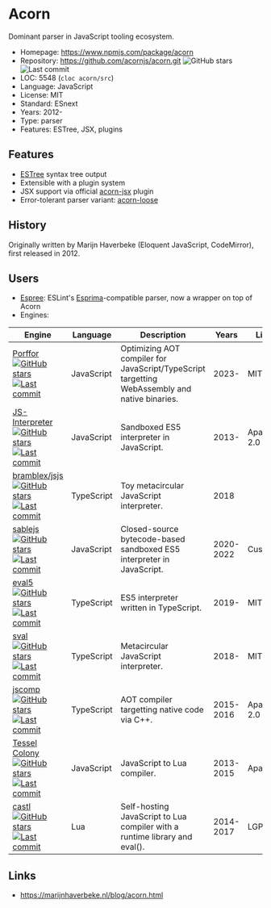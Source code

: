 # Acorn

Dominant parser in JavaScript tooling ecosystem.

* Homepage:   https://www.npmjs.com/package/acorn
* Repository: https://github.com/acornjs/acorn.git <img src="https://img.shields.io/github/stars/acornjs/acorn?label=&style=flat-square" alt="GitHub stars" title="GitHub stars"><img src="https://img.shields.io/github/last-commit/acornjs/acorn?label=&style=flat-square" alt="Last commit" title="Last commit">
* LOC:        5548 (`cloc acorn/src`)
* Language:   JavaScript
* License:    MIT
* Standard:   ESnext
* Years:      2012-
* Type:       parser
* Features:   ESTree, JSX, plugins

## Features

* [ESTree](https://github.com/estree/estree) syntax tree output
* Extensible with a plugin system
* JSX support via official [acorn-jsx](https://github.com/acornjs/acorn-jsx) plugin
* Error-tolerant parser variant: [acorn-loose](https://github.com/acornjs/acorn/tree/master/acorn-loose)

## History

Originally written by Marijn Haverbeke (Eloquent JavaScript, CodeMirror), first released in 2012.

## Users

* [Espree](espree.md): ESLint's [Esprima](esprima.md)-compatible parser, now a wrapper on top of Acorn
* Engines:

<!-- update.py: format_table([r for r in data if 'acorn' in r.get('parser', '').lower()], columns={'Engine': 'engine_link', 'Language': 'language_abbr', 'Description': 'summary', 'Years': 'years', 'License': 'license_abbr'}) -->
| Engine | Language | Description | Years | License |
|---|---|---|---|---|
| [Porffor](porffor.md)<br>[<img src="https://img.shields.io/github/stars/CanadaHonk/porffor?label=&style=flat-square" alt="GitHub stars" title="GitHub stars"><img src="https://img.shields.io/github/last-commit/CanadaHonk/porffor?label=&style=flat-square" alt="Last commit" title="Last commit">](https://github.com/CanadaHonk/porffor) | JavaScript | Optimizing AOT compiler for JavaScript/TypeScript targetting WebAssembly and native binaries. | 2023- | MIT |
| [JS-Interpreter](js-interpreter.md)<br>[<img src="https://img.shields.io/github/stars/NeilFraser/JS-Interpreter?label=&style=flat-square" alt="GitHub stars" title="GitHub stars"><img src="https://img.shields.io/github/last-commit/NeilFraser/JS-Interpreter?label=&style=flat-square" alt="Last commit" title="Last commit">](https://github.com/NeilFraser/JS-Interpreter) | JavaScript | Sandboxed ES5 interpreter in JavaScript. | 2013- | Apache-2.0 |
| [bramblex/jsjs](bramblex-jsjs.md)<br>[<img src="https://img.shields.io/github/stars/bramblex/jsjs?label=&style=flat-square" alt="GitHub stars" title="GitHub stars"><img src="https://img.shields.io/github/last-commit/bramblex/jsjs?label=&style=flat-square" alt="Last commit" title="Last commit">](https://github.com/bramblex/jsjs) | TypeScript | Toy metacircular JavaScript interpreter. | 2018 |  |
| [sablejs](sablejs.md)<br>[<img src="https://img.shields.io/github/stars/sablejs/sablejs?label=&style=flat-square" alt="GitHub stars" title="GitHub stars"><img src="https://img.shields.io/github/last-commit/sablejs/sablejs?label=&style=flat-square" alt="Last commit" title="Last commit">](https://github.com/sablejs/sablejs) | JavaScript | Closed-source bytecode-based sandboxed ES5 interpreter in JavaScript. | 2020-2022 | Custom |
| [eval5](eval5.md)<br>[<img src="https://img.shields.io/github/stars/bplok20010/eval5?label=&style=flat-square" alt="GitHub stars" title="GitHub stars"><img src="https://img.shields.io/github/last-commit/bplok20010/eval5?label=&style=flat-square" alt="Last commit" title="Last commit">](https://github.com/bplok20010/eval5) | TypeScript | ES5 interpreter written in TypeScript. | 2019- | MIT |
| [sval](sval.md)<br>[<img src="https://img.shields.io/github/stars/Siubaak/sval?label=&style=flat-square" alt="GitHub stars" title="GitHub stars"><img src="https://img.shields.io/github/last-commit/Siubaak/sval?label=&style=flat-square" alt="Last commit" title="Last commit">](https://github.com/Siubaak/sval) | TypeScript | Metacircular JavaScript interpreter. | 2018- | MIT |
| [jscomp](jscomp.md)<br>[<img src="https://img.shields.io/github/stars/tmikov/jscomp?label=&style=flat-square" alt="GitHub stars" title="GitHub stars"><img src="https://img.shields.io/github/last-commit/tmikov/jscomp?label=&style=flat-square" alt="Last commit" title="Last commit">](https://github.com/tmikov/jscomp) | TypeScript | AOT compiler targetting native code via C++. | 2015-2016 | Apache-2.0 |
| [Tessel Colony](tessel-colony.md)<br>[<img src="https://img.shields.io/github/stars/tessel/colony-compiler?label=&style=flat-square" alt="GitHub stars" title="GitHub stars"><img src="https://img.shields.io/github/last-commit/tessel/colony-compiler?label=&style=flat-square" alt="Last commit" title="Last commit">](https://github.com/tessel/colony-compiler) | JavaScript | JavaScript to Lua compiler. | 2013-2015 | Apache/MIT |
| [castl](castl.md)<br>[<img src="https://img.shields.io/github/stars/PaulBernier/castl?label=&style=flat-square" alt="GitHub stars" title="GitHub stars"><img src="https://img.shields.io/github/last-commit/PaulBernier/castl?label=&style=flat-square" alt="Last commit" title="Last commit">](https://github.com/PaulBernier/castl) | Lua | Self-hosting JavaScript to Lua compiler with a runtime library and eval(). | 2014-2017 | LGPL-3.0+ |
<!-- end of generated table (9 rows) -->

## Links

* https://marijnhaverbeke.nl/blog/acorn.html
